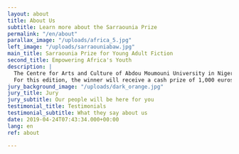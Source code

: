 ```yaml
---
layout: about
title: About Us
subtitle: Learn more about the Sarraounia Prize
permalink: "/en/about"
parallax_image: "/uploads/africa_5.jpg"
left_image: "/uploads/sarraouniabaw.jpg"
main_title: Sarraounia Prize for Young Adult Fiction
second_title: Empowering Africa's Youth
description: |
  The Centre for Arts and Culture of Abdou Moumouni University in Niger and the publishing house Amalion in Senegal are pleased to announce the call for entries for the Sarraounia Prize for Young Adult Fiction 2020 to contribute to the availability of reading material for African young adults and to promote literature to help better understand the world of African youths. Every two years, the Sarraounia Prize will be awarded to the best unpublished fiction for Young Adults written by African authors and illustrators based in Africa. <br><br>
  For this edition, the winner will receive a cash prize of 1,000 euros, and the winning entry will be published and disseminated by Amalion and its partners from May 2020. The Sarraounia Prize will explore all traditional and digital media technologies to disseminate its activities and will endeavour to promote the writer and their work in variousfestivals, book fairs, forums, conferences, etc., in order to bring their work to the attention of book industry actors and the general public.
jury_background_image: "/uploads/dark_orange.jpg"
jury_title: Jury
jury_subtitle: Our people will be here for you
testimonial_title: Testimonials
testimonial_subtitle: What they say about us
date: 2019-04-24T07:43:34.000+00:00
lang: en
ref: about

---
```

